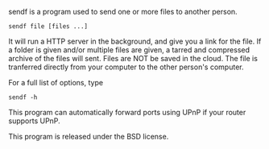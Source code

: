sendf is a program used to send one or more files to another person.

```
sendf file [files ...]
```

It will run a HTTP server in the background, and give you a link for the file.
If a folder is given and/or multiple files are given, a tarred and compressed archive of the files will sent.
Files are NOT be saved in the cloud. The file is tranferred directly from your computer to the other person's computer.

For a full list of options, type
```
sendf -h
```

This program can automatically forward ports using UPnP if your router supports UPnP.

This program is released under the BSD license.
